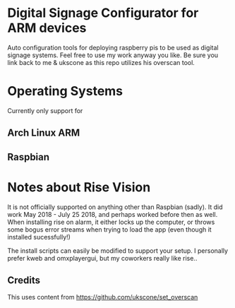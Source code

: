 # Digital Signage Configurator for ARM devices
Auto configuration tools for deploying raspberry pis to be used as digital signage systems.
Feel free to use my work anyway you like. Be sure you link back to me & ukscone as this repo 
utilizes his overscan tool.
# Operating Systems
Currently only support for 
## Arch Linux ARM
## Raspbian

# Notes about Rise Vision
It is not officially supported on anything other than Raspbian (sadly).
It did work May 2018 - July 25 2018, and perhaps worked before then as well.
When installing rise on alarm, it either locks up the computer, or throws some bogus error streams
when trying to load the app (even though it installed sucessfully!)

The install scripts can easily be modified to support your setup. I personally prefer kweb and omxplayergui, but my coworkers really like rise..

## Credits
This uses content from https://github.com/ukscone/set_overscan
